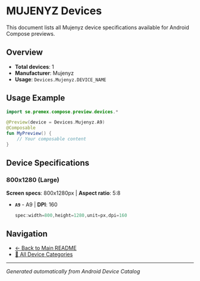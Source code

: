 # MUJENYZ Devices

This document lists all Mujenyz device specifications available for Android Compose previews.

## Overview

- **Total devices**: 1
- **Manufacturer**: Mujenyz
- **Usage**: `Devices.Mujenyz.DEVICE_NAME`

## Usage Example

```kotlin
import se.premex.compose.preview.devices.*

@Preview(device = Devices.Mujenyz.A9)
@Composable
fun MyPreview() {
    // Your composable content
}
```

## Device Specifications

### 800x1280 (Large)

**Screen specs**: 800x1280px | **Aspect ratio**: 5:8

- **`A9`** - A9 | **DPI**: 160
  ```kotlin
  spec:width=800,height=1280,unit=px,dpi=160
  ```

## Navigation

- [← Back to Main README](../../README.md)
- [📱 All Device Categories](../README.md)

---
*Generated automatically from Android Device Catalog*

